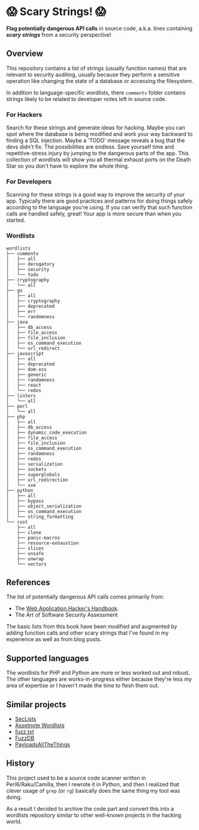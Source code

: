 # :scream: Scary Strings! :scream:

**Flag potentially dangerous API calls** in source code, a.k.a. lines containing **_scary strings_** from a security perspective!

## Overview
This repository contains a list of strings (usually function names) that are relevant to security auditing, usually because
they perform a sensitive operation like changing the state of a database or accessing the filesystem.

In addition to language-specific wordlists, there `comments` folder contains strings likely to be related to
developer notes left in source code.

### For Hackers
Search for these strings and generate ideas for hacking. Maybe you can spot where the database is being modified and work
your way backward to finding a SQL injection. Maybe a 'TODO' message reveals a bug that the devs didn't fix. The possibilities
are endless. Save yourself time and repetitive-stress injury by jumping to the dangerous parts of the app. This collection
of wordlists will show you all thermal exhaust ports on the Death Star so you don't have to explore the whole thing.

### For Developers
Scanning for these strings is a good way to improve the security of your app. Typically there are good practices and patterns
for doing things safely according to the language you're using. If you can verify that such function calls are handled safely, 
great! Your app is more secure than when you started.

### Wordlists

```
wordlists
├── comments
│   ├── all
│   ├── derogatory
│   ├── security
│   └── todo
├── cryptography
│   └── all
├── go
│   ├── all
│   ├── cryptography
│   ├── deprecated
│   ├── err
│   └── randomness
├── java
│   ├── db_access
│   ├── file_access
│   ├── file_inclusion
│   ├── os_command_execution
│   └── url_redirect
├── javascript
│   ├── all
│   ├── deprecated
│   ├── dom-xss
│   ├── generic
│   ├── randomness
│   ├── react
│   └── redos
├── linters
│   └── all
├── perl
│   └── all
├── php
│   ├── all
│   ├── db_access
│   ├── dynamic_code_execution
│   ├── file_access
│   ├── file_inclusion
│   ├── os_command_execution
│   ├── randomness
│   ├── redos
│   ├── serialization
│   ├── sockets
│   ├── superglobals
│   ├── url_redirection
│   └── xxe
├── python
│   ├── all
│   ├── bypass
│   ├── object_serialization
│   ├── os_command_execution
│   └── string_formatting
└── rust
    ├── all
    ├── clone
    ├── panic-macros
    ├── resource-exhaustion
    ├── slices
    ├── unsafe
    ├── unwrap
    └── vectors
```

## References
The list of potentially dangerous API calls comes primarily from:

- The [Web Application Hacker's Handbook](http://mdsec.net/wahh/).
- The Art of Software Security Assessment

The basic lists from this book have been modified and augmented by adding function calls and other scary strings that I've
found in my experience as well as from blog posts.

## Supported languages

The wordlists for PHP and Python are more or less worked out and robust. The other languages are works-in-progress
either because they're less my area of expertise or I haven't made the time to flesh them out.

## Similar projects

- [SecLists](https://github.com/danielmiessler/SecLists)
- [Assetnote Wordlists](https://wordlists.assetnote.io/)
- [fuzz.txt](https://github.com/Bo0oM/fuzz.txt)
- [FuzzDB](https://github.com/fuzzdb-project/fuzzdb)
- [PayloadsAllTheThings](https://github.com/swisskyrepo/PayloadsAllTheThings)

## History

This project used to be a source code scanner written in Perl6/Raku/Camilla, 
then I rewrote it in Python, and then I realized that clever usage of `grep` (or `rg`) 
basically does the same thing my tool was doing.

As a result I decided to archive the code part and convert this into a wordlists repository
similar to other well-known projects in the hacking world. 
